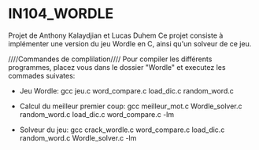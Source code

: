 # IN104_WORDLE
Projet de Anthony Kalaydjian et Lucas Duhem
Ce projet consiste à implémenter une version du jeu Wordle en C, ainsi qu'un solveur de ce jeu.



////Commandes de complilation////
Pour compiler les différents programmes, placez vous dans le dossier "Wordle" et executez les commades suivates:

*   Jeu Wordle:
    gcc jeu.c word_compare.c load_dic.c random_word.c

*   Calcul du meilleur premier coup:
    gcc meilleur_mot.c Wordle_solver.c random_word.c load_dic.c word_compare.c -lm

*   Solveur du jeu:
    gcc crack_wordle.c word_compare.c load_dic.c random_word.c Wordle_solver.c -lm